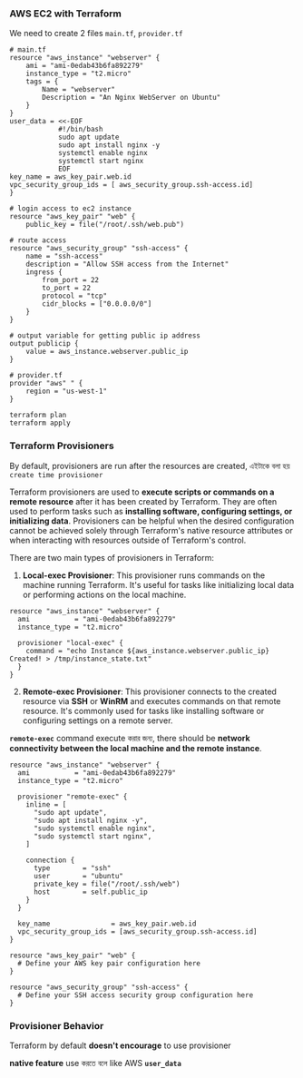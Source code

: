 ### AWS EC2 with Terraform

We need to create 2 files `main.tf`, `provider.tf`

```hcl
# main.tf
resource "aws_instance" "webserver" {
    ami = "ami-0edab43b6fa892279"
    instance_type = "t2.micro"
    tags = {
        Name = "webserver"
        Description = "An Nginx WebServer on Ubuntu"
    }
}
user_data = <<-EOF
            #!/bin/bash
            sudo apt update
            sudo apt install nginx -y
            systemctl enable nginx
            systemctl start nginx
            EOF
key_name = aws_key_pair.web.id
vpc_security_group_ids = [ aws_security_group.ssh-access.id]
}

# login access to ec2 instance
resource "aws_key_pair" "web" {
    public_key = file("/root/.ssh/web.pub")

# route access
resource "aws_security_group" "ssh-access" { 
    name = "ssh-access"
    description = "Allow SSH access from the Internet" 
    ingress {
        from_port = 22
        to_port = 22
        protocol = "tcp"
        cidr_blocks = ["0.0.0.0/0"]
    }
}

# output variable for getting public ip address
output publicip {
    value = aws_instance.webserver.public_ip
}
```
```hcl
# provider.tf
provider "aws" " {
    region = "us-west-1"
}
```

```shell
terraform plan
terraform apply
```

### Terraform Provisioners

By default, provisioners are run after the resources are created, এইটাকে বলা হয় `create time provisioner`

Terraform provisioners are used to **execute scripts or commands on a remote resource** after it has been created by Terraform. They are often used to perform tasks such as **installing software, configuring settings, or initializing data**. Provisioners can be helpful when the desired configuration cannot be achieved solely through Terraform's native resource attributes or when interacting with resources outside of Terraform's control.

There are two main types of provisioners in Terraform:

1. **Local-exec Provisioner**: This provisioner runs commands on the machine running Terraform. It's useful for tasks like initializing local data or performing actions on the local machine.

```hcl
resource "aws_instance" "webserver" {
  ami           = "ami-0edab43b6fa892279"
  instance_type = "t2.micro"

  provisioner "local-exec" {
    command = "echo Instance ${aws_instance.webserver.public_ip} Created! > /tmp/instance_state.txt"
  }
}
```

2. **Remote-exec Provisioner**: This provisioner connects to the created resource via **SSH** or **WinRM** and executes commands on that remote resource. It's commonly used for tasks like installing software or configuring settings on a remote server.


**`remote-exec`** command execute করার জন্য, there should be **network connectivity between the local machine and the remote instance**. 

```hcl
resource "aws_instance" "webserver" {
  ami           = "ami-0edab43b6fa892279"
  instance_type = "t2.micro"

  provisioner "remote-exec" {
    inline = [
      "sudo apt update",
      "sudo apt install nginx -y",
      "sudo systemctl enable nginx",
      "sudo systemctl start nginx",
    ]

    connection {
      type        = "ssh"
      user        = "ubuntu"
      private_key = file("/root/.ssh/web")
      host        = self.public_ip
    }
  }

  key_name               = aws_key_pair.web.id
  vpc_security_group_ids = [aws_security_group.ssh-access.id]
}

resource "aws_key_pair" "web" {
  # Define your AWS key pair configuration here
}

resource "aws_security_group" "ssh-access" {
  # Define your SSH access security group configuration here
}
```


### Provisioner Behavior

Terraform by default **doesn't encourage** to use provisioner 

**native feature** use করতে বলে like AWS **`user_data`**